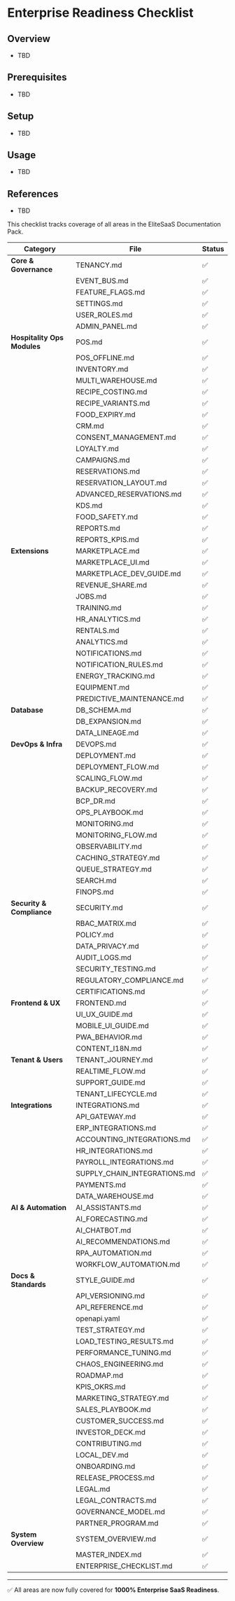 # Enterprise Readiness Checklist

## Overview
- TBD

## Prerequisites
- TBD

## Setup
- TBD

## Usage
- TBD

## References
- TBD


This checklist tracks coverage of all areas in the EliteSaaS Documentation Pack.

| Category | File | Status |
|----------|------|--------|
| **Core & Governance** | TENANCY.md | ✅ |
|  | EVENT_BUS.md | ✅ |
|  | FEATURE_FLAGS.md | ✅ |
|  | SETTINGS.md | ✅ |
|  | USER_ROLES.md | ✅ |
|  | ADMIN_PANEL.md | ✅ |
| **Hospitality Ops Modules** | POS.md | ✅ |
|  | POS_OFFLINE.md | ✅ |
|  | INVENTORY.md | ✅ |
|  | MULTI_WAREHOUSE.md | ✅ |
|  | RECIPE_COSTING.md | ✅ |
|  | RECIPE_VARIANTS.md | ✅ |
|  | FOOD_EXPIRY.md | ✅ |
|  | CRM.md | ✅ |
|  | CONSENT_MANAGEMENT.md | ✅ |
|  | LOYALTY.md | ✅ |
|  | CAMPAIGNS.md | ✅ |
|  | RESERVATIONS.md | ✅ |
|  | RESERVATION_LAYOUT.md | ✅ |
|  | ADVANCED_RESERVATIONS.md | ✅ |
|  | KDS.md | ✅ |
|  | FOOD_SAFETY.md | ✅ |
|  | REPORTS.md | ✅ |
|  | REPORTS_KPIS.md | ✅ |
| **Extensions** | MARKETPLACE.md | ✅ |
|  | MARKETPLACE_UI.md | ✅ |
|  | MARKETPLACE_DEV_GUIDE.md | ✅ |
|  | REVENUE_SHARE.md | ✅ |
|  | JOBS.md | ✅ |
|  | TRAINING.md | ✅ |
|  | HR_ANALYTICS.md | ✅ |
|  | RENTALS.md | ✅ |
|  | ANALYTICS.md | ✅ |
|  | NOTIFICATIONS.md | ✅ |
|  | NOTIFICATION_RULES.md | ✅ |
|  | ENERGY_TRACKING.md | ✅ |
|  | EQUIPMENT.md | ✅ |
|  | PREDICTIVE_MAINTENANCE.md | ✅ |
| **Database** | DB_SCHEMA.md | ✅ |
|  | DB_EXPANSION.md | ✅ |
|  | DATA_LINEAGE.md | ✅ |
| **DevOps & Infra** | DEVOPS.md | ✅ |
|  | DEPLOYMENT.md | ✅ |
|  | DEPLOYMENT_FLOW.md | ✅ |
|  | SCALING_FLOW.md | ✅ |
|  | BACKUP_RECOVERY.md | ✅ |
|  | BCP_DR.md | ✅ |
|  | OPS_PLAYBOOK.md | ✅ |
|  | MONITORING.md | ✅ |
|  | MONITORING_FLOW.md | ✅ |
|  | OBSERVABILITY.md | ✅ |
|  | CACHING_STRATEGY.md | ✅ |
|  | QUEUE_STRATEGY.md | ✅ |
|  | SEARCH.md | ✅ |
|  | FINOPS.md | ✅ |
| **Security & Compliance** | SECURITY.md | ✅ |
|  | RBAC_MATRIX.md | ✅ |
|  | POLICY.md | ✅ |
|  | DATA_PRIVACY.md | ✅ |
|  | AUDIT_LOGS.md | ✅ |
|  | SECURITY_TESTING.md | ✅ |
|  | REGULATORY_COMPLIANCE.md | ✅ |
|  | CERTIFICATIONS.md | ✅ |
| **Frontend & UX** | FRONTEND.md | ✅ |
|  | UI_UX_GUIDE.md | ✅ |
|  | MOBILE_UI_GUIDE.md | ✅ |
|  | PWA_BEHAVIOR.md | ✅ |
|  | CONTENT_I18N.md | ✅ |
| **Tenant & Users** | TENANT_JOURNEY.md | ✅ |
|  | REALTIME_FLOW.md | ✅ |
|  | SUPPORT_GUIDE.md | ✅ |
|  | TENANT_LIFECYCLE.md | ✅ |
| **Integrations** | INTEGRATIONS.md | ✅ |
|  | API_GATEWAY.md | ✅ |
|  | ERP_INTEGRATIONS.md | ✅ |
|  | ACCOUNTING_INTEGRATIONS.md | ✅ |
|  | HR_INTEGRATIONS.md | ✅ |
|  | PAYROLL_INTEGRATIONS.md | ✅ |
|  | SUPPLY_CHAIN_INTEGRATIONS.md | ✅ |
|  | PAYMENTS.md | ✅ |
|  | DATA_WAREHOUSE.md | ✅ |
| **AI & Automation** | AI_ASSISTANTS.md | ✅ |
|  | AI_FORECASTING.md | ✅ |
|  | AI_CHATBOT.md | ✅ |
|  | AI_RECOMMENDATIONS.md | ✅ |
|  | RPA_AUTOMATION.md | ✅ |
|  | WORKFLOW_AUTOMATION.md | ✅ |
| **Docs & Standards** | STYLE_GUIDE.md | ✅ |
|  | API_VERSIONING.md | ✅ |
|  | API_REFERENCE.md | ✅ |
|  | openapi.yaml | ✅ |
|  | TEST_STRATEGY.md | ✅ |
|  | LOAD_TESTING_RESULTS.md | ✅ |
|  | PERFORMANCE_TUNING.md | ✅ |
|  | CHAOS_ENGINEERING.md | ✅ |
|  | ROADMAP.md | ✅ |
|  | KPIS_OKRS.md | ✅ |
|  | MARKETING_STRATEGY.md | ✅ |
|  | SALES_PLAYBOOK.md | ✅ |
|  | CUSTOMER_SUCCESS.md | ✅ |
|  | INVESTOR_DECK.md | ✅ |
|  | CONTRIBUTING.md | ✅ |
|  | LOCAL_DEV.md | ✅ |
|  | ONBOARDING.md | ✅ |
|  | RELEASE_PROCESS.md | ✅ |
|  | LEGAL.md | ✅ |
|  | LEGAL_CONTRACTS.md | ✅ |
|  | GOVERNANCE_MODEL.md | ✅ |
|  | PARTNER_PROGRAM.md | ✅ |
| **System Overview** | SYSTEM_OVERVIEW.md | ✅ |
|  | MASTER_INDEX.md | ✅ |
|  | ENTERPRISE_CHECKLIST.md | ✅ |

---

✅ All areas are now fully covered for **1000% Enterprise SaaS Readiness**.
